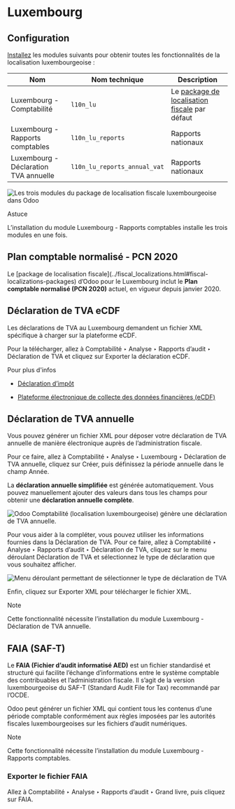 # Luxembourg

## Configuration

[Installez](../../general/apps_modules.html#general-install) les modules
suivants pour obtenir toutes les fonctionnalités de la localisation
luxembourgeoise :

Nom | Nom technique | Description  
---|---|---  
Luxembourg - Comptabilité | `l10n_lu` | Le [package de localisation fiscale](../fiscal_localizations.html#fiscal-localizations-packages) par défaut  
Luxembourg - Rapports comptables | `l10n_lu_reports` | Rapports nationaux  
Luxembourg - Déclaration TVA annuelle | `l10n_lu_reports_annual_vat` | Rapports nationaux  
![Les trois modules du package de localisation fiscale luxembourgeoise dans
Odoo](../../../_images/modules1.png)

Astuce

L’installation du module Luxembourg - Rapports comptables installe les trois
modules en une fois.

## Plan comptable normalisé - PCN 2020

Le [package de localisation fiscale](../fiscal_localizations.html#fiscal-
localizations-packages) d’Odoo pour le Luxembourg inclut le **Plan comptable
normalisé (PCN 2020)** actuel, en vigueur depuis janvier 2020.

## Déclaration de TVA eCDF

Les déclarations de TVA au Luxembourg demandent un fichier XML spécifique à
charger sur la plateforme eCDF.

Pour la télécharger, allez à Comptabilité ‣ Analyse ‣ Rapports d’audit ‣
Déclaration de TVA et cliquez sur Exporter la déclaration eCDF.

Pour plus d'infos

  * [Déclaration d’impôt](../accounting/reporting/tax_returns.html)

  * [Plateforme électronique de collecte des données financières (eCDF)](http://www.ecdf.lu)

## Déclaration de TVA annuelle

Vous pouvez générer un fichier XML pour déposer votre déclaration de TVA
annuelle de manière électronique auprès de l’administration fiscale.

Pour ce faire, allez à Comptabilité ‣ Analyse ‣ Luxembourg ‣ Déclaration de
TVA annuelle, cliquez sur Créer, puis définissez la période annuelle dans le
champ Année.

La **déclaration annuelle simplifiée** est générée automatiquement. Vous
pouvez manuellement ajouter des valeurs dans tous les champs pour obtenir une
**déclaration annuelle complète**.

![Odoo Comptabilité \(localisation luxembourgeoise\) génère une déclaration de
TVA annuelle.](../../../_images/annual-tax-report.png)

Pour vous aider à la compléter, vous pouvez utiliser les informations fournies
dans la Déclaration de TVA. Pour ce faire, allez à Comptabilité ‣ Analyse ‣
Rapports d’audit ‣ Déclaration de TVA, cliquez sur le menu déroulant
Déclaration de TVA et sélectionnez le type de déclaration que vous souhaitez
afficher.

![Menu déroulant permettant de sélectionner le type de déclaration de
TVA](../../../_images/tax-report-types.png)

Enfin, cliquez sur Exporter XML pour télécharger le fichier XML.

Note

Cette fonctionnalité nécessite l’installation du module Luxembourg -
Déclaration de TVA annuelle.

## FAIA (SAF-T)

Le **FAIA (Fichier d’audit informatisé AED)** est un fichier standardisé et
structuré qui facilite l’échange d’informations entre le système comptable des
contribuables et l’administration fiscale. Il s’agit de la version
luxembourgeoise du SAF-T (Standard Audit File for Tax) recommandé par l’OCDE.

Odoo peut générer un fichier XML qui contient tous les contenus d’une période
comptable conformément aux règles imposées par les autorités fiscales
luxembourgeoises sur les fichiers d’audit numériques.

Note

Cette fonctionnalité nécessite l’installation du module Luxembourg - Rapports
comptables.

### Exporter le fichier FAIA

Allez à Comptabilité ‣ Analyse ‣ Rapports d’audit ‣ Grand livre, puis cliquez
sur FAIA.

